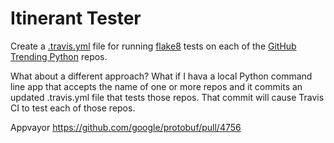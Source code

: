 # Itinerant Tester

Create a [.travis.yml](.travis.yml) file for running [flake8](http://flake8.pycqa.org/en/latest/) tests on each of the [GitHub Trending Python](https://github.com/trending?l=python) repos.

What about a different approach?  What if I hava a local Python command line app that accepts the name of one or more repos and it commits an updated .travis.yml file that tests those repos.  That commit will cause Travis CI to test each of those repos.

Appvayor https://github.com/google/protobuf/pull/4756
